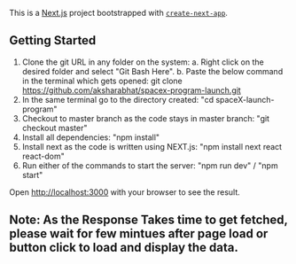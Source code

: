 This is a [Next.js](https://nextjs.org/) project bootstrapped with [`create-next-app`](https://github.com/vercel/next.js/tree/canary/packages/create-next-app).

## Getting Started

1. Clone the git URL in any folder on the system: 
    a. Right click on the desired folder and select "Git Bash Here". 
    b. Paste the below command in the terminal which gets opened: 
    git clone https://github.com/aksharabhat/spacex-program-launch.git
2. In the same terminal go to the directory created: "cd spaceX-launch-program"
3. Checkout to master branch as the code stays in master branch: "git checkout master"
4. Install all dependencies: "npm install"
5. Install next as the code is written using NEXT.js: "npm install next react react-dom"
6. Run either of the commands to start the server: "npm run dev" / "npm start"

Open [http://localhost:3000](http://localhost:3000) with your browser to see the result.

## Note: As the Response Takes time to get fetched, please wait for few mintues after page load or button click to load and display the data. 

